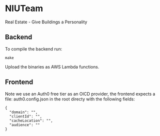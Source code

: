 # NIUTeam
Real Estate - Give Buildings a Personality

## Backend
To compile the backend run:

```
make
```

Upload the binaries as AWS Lambda functions. 


## Frontend

Note we use an Auth0 free tier as an OICD provider, the frontend expects a file: auth0.config.json in the root directy with the following fields:

```
{
  "domain": "",
  "clientId": "",
  "cacheLocation": "",
  "audience": ""
}
```
